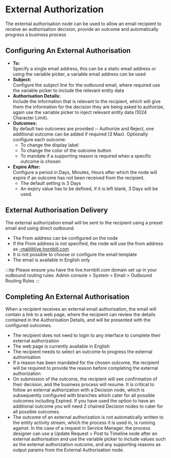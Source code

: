 # External Authorization
The external authorisation node can be used to allow an email recipient to receive an authorisation decision, provide an outcome and automatically progress a business process

## Configuring An External Authorisation
* **To:**<br>Specify a single email address, this can be a static email address or using the variable picker, a variable email address can be used
* **Subject:**<br>Configure the subject line for the outbound email, where required use the variable picker to include the relevant entity data
* **Authorisation Details:**<br>Include the information that is relevant to the recipient, which will give them the information for the decision they are being asked to authorize, again use the variable picker to inject relevant entity data (1024 Character Limit).
* **Outcomes:**<br>By default two outcomes are provided :- Authorize and Reject, one additional outcome can be added if required (3 Max). Optionally configure each outcome:
    * To change the display label
    * To change the color of the outcome button
    * To mandate if a supporting reason is required when a specific outcome is chosen
* **Expire After:**<br>Configure a period in Days, Minutes, Hours after which the node will expire if an outcome has not been received from the recipient.
    * The default setting is 3 Days
    * An expiry value has to be defined, if it is left blank, 3 Days will be used.

## External Authorisation Delivery
The external authorization email will be sent to the recipient using a preset email and using direct outbound.

* The From address can be configured on the node
* If the From address is not specified, the node will use the from address as <INSTANCENAME>-mail@live.hornbill.com
* It is not possible to choose or configure the email template
* The email is available in English only

:::tip
Please ensure you have the live.hornbill.com domain set up in your outbound routing rules:
Admin console > System > Email > Outbound Routing Rules
:::

## Completing An External Authorisation
When a recipient receives an external email authorisation, the email will contain a link to a web page, where the recipient can review the details contained in the Authorisation Details, and will be presented with the configured outcomes.

* The recipient does not need to login to any interface to complete their external authorization
* The web page is currently available in English
* The recipient needs to select an outcome to progress the external authorisation
* If a reason has been mandated for the chosen outcome, the recipient will be required to provide the reason before completing the external authorization
* On submission of the outcome, the recipient will see confirmation of their decision, and the business process will resume. It is critical to follow an external authorization with a Decision node, which is subsequently configured with branches which cater for all possible outcomes including Expired. If you have used the option to have an additional outcome you will need 2 chained Decision nodes to cater for all possible outcomes.
* The outcome of an external authorization is not automatically written to the entity activity stream, which the process it is used in, is running against. In the case of a request in Service Manager, the process designer can use a Update Request > Post to Timeline node after an external authorisation and use the variable picker to include values such as the external authorization outcome, and any supporting reasons as output params from the External Authorisation node.

<!-- https://wiki.hornbill.com/index.php?title=External_Authorisation -->